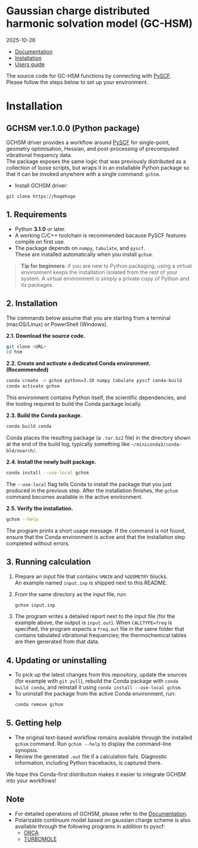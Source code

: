 # Gaussian charge distributed harmonic solvation model (GC-HSM)
2025-10-26
* [Documentation](https://)
* [Installation](#installation)
* [Users guide](https://)
  
The source code for GC-HSM functions by connecting with [PySCF](https://github.com/pyscf/pyscf).\
Please follow the steps below to set up your environment.

# Installation
## GCHSM ver.1.0.0 (Python package)

GCHSM driver provides a workflow around [PySCF](https://pyscf.org/) for single-point, geometry
optimisation, Hessian, and post-processing of precomputed vibrational frequency
data. \
The package exposes the same logic that was previously distributed as a
collection of loose scripts, but wraps it in an installable Python package so
that it can be invoked anywhere with a single command: `gchsm`.
* Install GCHSM driver:
```
git clone https://hogehoge
```
## 1. Requirements

- Python **3.1.0** or later.
- A working C/C++ toolchain is recommended bacause PySCF features compile on first use.
- The package depends on `numpy`, `tabulate`, and `pyscf`. \
  These are installed automatically when you install `gchsm`.

> **Tip for beginners**: if you are new to Python packaging, using a virtual
> environment keeps the installation isolated from the rest of your system.  A
> virtual environment is simply a private copy of Python and its packages.

## 2. Installation

The commands below assume that you are starting from a terminal (macOS/Linux) or PowerShell (Windows).

**2.1. Download the source code.**
   ```bash
   git clone <URL>
   cd hsm
   ```

**2.2. Create and activate a dedicated Conda environment. (Recommended)**
  ```bash
  conda create -n gchsm python=3.10 numpy tabulate pyscf conda-build
  conda activate gchsm
  ```
  This environment contains Python itself, the scientific dependencies, and the tooling required to build the Conda package locally.

**2.3. Build the Conda package.**
  ```bash
  conda build conda
  ```
  Conda places the resulting package (a `.tar.bz2` file) in the directory shown at the end of the build log, typically something like
   `~/miniconda3/conda-bld/noarch/`.

**2.4. Install the newly built package.**
   ```bash
   conda install --use-local gchsm
   ```

   The `--use-local` flag tells Conda to install the package that you just
   produced in the previous step.  After the installation finishes, the `gchsm`
   command becomes available in the active environment.

**2.5. Verify the installation.**
   ```bash
   gchsm --help
   ```

   The program prints a short usage message.  If the command is not found,
   ensure that the Conda environment is active and that the installation step
   completed without errors.

## 3. Running calculation
1. Prepare an input file that contains `%MAIN` and `%GEOMETRY` blocks.\
   An example named `input.inp` is shipped next to this README.

2. From the same directory as the input file, run:
   ```bash
   gchsm input.inp
   ```

3. The program writes a detailed report next to the input file (for the example above, the output is `input.out`).  When `CALCTYPE=freq` is specified, the program expects a `freq.out` file in the same folder that contains tabulated vibrational frequencies; the thermochemical tables are then generated from that data.

## 4. Updating or uninstalling
- To pick up the latest changes from this repository, update the sources (for example with `git pull`), rebuild the Conda package with `conda build conda`, and reinstall it using `conda install --use-local gchsm`.
- To uninstall the package from the active Conda environment, run:
  ```bash
  conda remove gchsm
  ```

## 5. Getting help
- The original text-based workflow remains available through the installed
  `gchsm` command.  Run `gchsm --help` to display the command-line synopsis.
- Review the generated `.out` file if a calculation fails.  Diagnostic
  information, including Python tracebacks, is captured there.

We hope this Conda-first distribution makes it easier to integrate GCHSM into your workflows!

## Note
- For detailed operations of GCHSM, please refer to the [Documentation](https://).
- Polarizable continuum model based on gaussian charge scheme is also available through the following programs in addition to pyscf:
  * [ORCA](https://www.faccts.de/docs#orca)
  * [TURBOMOLE](https://www.turbomole.org/)
